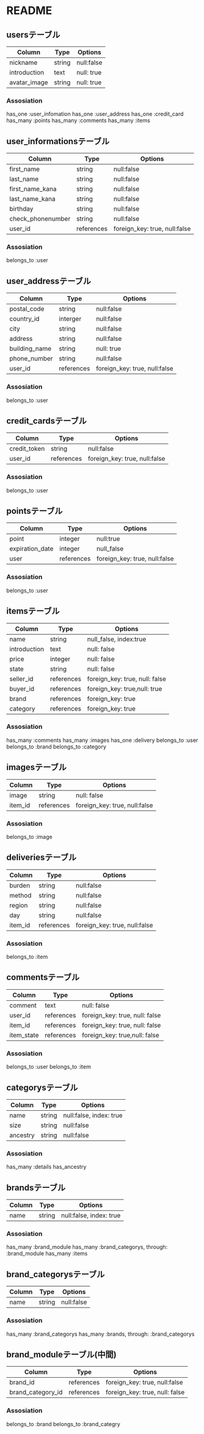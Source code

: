 
# README

## usersテーブル
|Column|Type|Options|
|------|-----|------|
|nickname|string|null:false|
|introduction|text|null: true|
|avatar_image|string|null: true|

### Assosiation
has_one :user_infomation
has_one :user_address
has_one :credit_card
has_many :points
has_many :comments
has_many :items


## user_informationsテーブル
|Column|Type|Options|
|------|-----|------|
|first_name|string|null:false|
|last_name|string|null:false|
|first_name_kana|string|null:false|
|last_name_kana|string|null:false|
|birthday|string|null:false|
|check_phonenumber|string|null:false|
|user_id|references|foreign_key: true, null:false|

### Assosiation
belongs_to :user

## user_addressテーブル
|Column|Type|Options|
|------|-----|------|
|postal_code|string|null:false|
|country_id|interger|null:false|
|city|string|null:false|
|address|string|null:false|
|building_name|string|null: true|
|phone_number|string|null:false|
|user_id|references|foreign_key: true, null:false|

### Assosiation
belongs_to :user

## credit_cardsテーブル
|Column|Type|Options|
|------|-----|------|
|credit_token|string|null:false|
|user_id|references|foreign_key: true, null:false|

### Assosiation
belongs_to :user

## pointsテーブル
|Column|Type|Options|
|------|-----|------|
|point|integer|null:true|
|expiration_date|integer|null_false|
|user|references|foreign_key: true, null:false|

### Assosiation
belongs_to :user


## itemsテーブル
|Column|Type|Options|
|------|-----|------|
|name|string|null_false, index:true|
|introduction|text|null: false|
|price|integer|null: false|
|state|string|null: false|
|seller_id|references|foreign_key: true, null: false|
|buyer_id|references|foreign_key: true,null: true|
|brand|references|foreign_key: true|
|category|references|foreign_key: true|

### Assosiation
has_many :comments
has_many :images
has_one :delivery
belongs_to :user
belongs_to :brand
belongs_to :category


## imagesテーブル
|Column|Type|Options|
|------|-----|------|
|image|string|null: false|
|item_id|references|foreign_key: true, null:false|

### Assosiation
belongs_to :image


## deliveriesテーブル
|Column|Type|Options|
|------|-----|------|
|burden|string|null:false|
|method|string|null:false|
|region|string|null:false|
|day|string|null:false|
|item_id|references|foreign_key: true, null:false|

### Assosiation
belongs_to :item


## commentsテーブル
|Column|Type|Options|
|------|-----|------|
|comment|text|null: false|
|user_id|references|foreign_key: true, null: false|
|item_id|references|foreign_key: true, null: false|
|item_state|references|foreign_key: true,null: false|

### Assosiation
belongs_to :user
belongs_to :item


## categorysテーブル
|Column|Type|Options|
|------|-----|------|
|name|string|null:false, index: true|
|size|string|null:false|
|ancestry|string|null:false|

### Assosiation
has_many :details
has_ancestry


## brandsテーブル
|Column|Type|Options|
|------|-----|------|
|name|string|null:false, index: true|

### Assosiation
has_many :brand_module
has_many :brand_categorys, through: :brand_module
has_many :items


## brand_categorysテーブル
|Column|Type|Options|
|------|-----|------|
|name|string|null:false|

### Assosiation
has_many :brand_categorys
has_many :brands, through: :brand_categorys


## brand_moduleテーブル(中間)
|Column|Type|Options|
|------|-----|------|
|brand_id|references|foreign_key: true, null:false|
|brand_category_id|references|foreign_key: true, null: false|

### Assosiation
belongs_to :brand
belongs_to :brand_categry